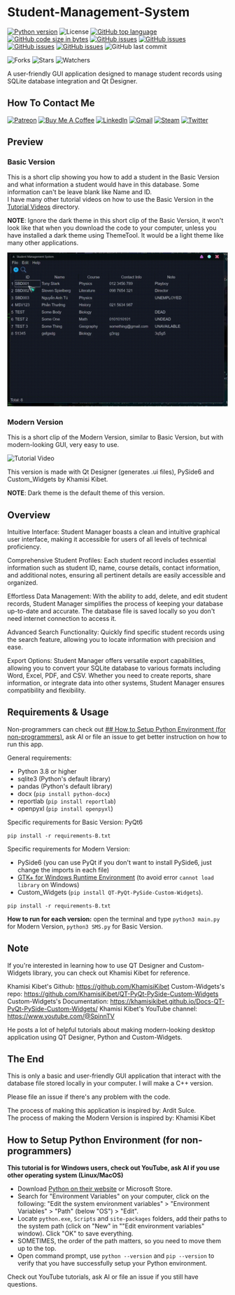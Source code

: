 # Student-Management-System

[![Python version](https://img.shields.io/badge/Python-3776AB?style=flat&logo=python&logoColor=white)](https://shields.io/)
![License](https://img.shields.io/badge/License-MIT-blue.svg)
[![GitHub top language](https://img.shields.io/github/languages/top/KlausJackson/Student-Management-System?logo=github)](https://github.com/KlausJackson/Student-Management-System)
[![GitHub code size in bytes](https://img.shields.io/github/languages/code-size/KlausJackson/Student-Management-System?logo=github)](https://github.com/KlausJackson/Student-Management-System)
[![GitHub issues](https://img.shields.io/github/issues/KlausJackson/Student-Management-System?logo=github)](https://github.com/KlausJackson/Student-Management-System)
[![GitHub issues](https://img.shields.io/github/issues-closed/KlausJackson/Student-Management-System?logo=github)](https://github.com/KlausJackson/Student-Management-System)
[![GitHub issues](https://img.shields.io/github/issues-pr/KlausJackson/Student-Management-System?logo=github)](https://github.com/KlausJackson/Student-Management-System)
[![GitHub issues](https://img.shields.io/github/issues-pr-closed/KlausJackson/Student-Management-System?logo=github)](https://github.com/KlausJackson/Student-Management-System)
![GitHub last commit](https://img.shields.io/github/last-commit/KlausJackson/DataStructures_Algorithms?style=plastic)

![Forks](https://img.shields.io/github/forks/KlausJackson/DataStructures_Algorithms.svg)
![Stars](https://img.shields.io/github/stars/KlausJackson/DataStructures_Algorithms.svg)
![Watchers](https://img.shields.io/github/watchers/KlausJackson/DataStructures_Algorithms.svg)

A user-friendly GUI application designed to manage student records using SQLite database integration and Qt Designer.

## How To Contact Me

[![Patreon](https://img.shields.io/badge/Patreon-AC7AC2?style=for-the-badge&logo=patreon&logoColor=white)](patreon.com/KlausJackson)
[![Buy Me A Coffee](https://img.shields.io/badge/BuyCoffee-FFFF00?style=for-the-badge&logo=buymeacoffee&logoColor=black)](https://buymeacoffee.com/KlausJackson)
[![LinkedIn](https://img.shields.io/badge/LinkedIn-0077B5?style=for-the-badge&logo=linkedin&logoColor=white)](https://www.linkedin.com/in/KlausJackson/)
[![Gmail](https://img.shields.io/badge/Gmail-D14836?style=for-the-badge&logo=gmail&logoColor=white)](mailto:KlausJackson2@gmail.com)
[![Steam](https://img.shields.io/badge/Steam-000050?style=for-the-badge&logo=steam&logoColor=white)](https://steamcommunity.com/id/KlausJackson/)
[![Twitter](https://img.shields.io/badge/Twitter-0044BB?style=for-the-badge&logo=twitter&logoColor=white)](https://twitter.com/Klaus_Jackson2)

## Preview

### Basic Version

This is a short clip showing you how to add a student in the Basic Version and what information a student would have in this database. Some information can't be leave blank like Name and ID. <br>
I have many other tutorial videos on how to use the Basic Version in the [Tutorial Videos](Tutorial%20Videos) directory.

**NOTE**: Ignore the dark theme in this short clip of the Basic Version, it won't look like that when you download the code to your computer, unless you have installed a dark theme using ThemeTool. It would be a light theme like many other applications.

![Tutorial Video](Add-Student.gif)

### Modern Version

This is a short clip of the Modern Version, similar to Basic Version, but with modern-looking GUI, very easy to use.

![Tutorial Video](Modern-Version.gif)

This version is made with Qt Designer (generates .ui files), PySide6 and Custom_Widgets by Khamisi Kibet.

**NOTE**: Dark theme is the default theme of this version.

## Overview

Intuitive Interface: Student Manager boasts a clean and intuitive graphical user interface, making it accessible for users of all levels of technical proficiency. <br>

Comprehensive Student Profiles: Each student record includes essential information such as student ID, name, course details, contact information, and additional notes, ensuring all pertinent details are easily accessible and organized. <br>

Effortless Data Management: With the ability to add, delete, and edit student records, Student Manager simplifies the process of keeping your database up-to-date and accurate. The database file is saved locally so you don't need internet connection to access it. <br>

Advanced Search Functionality: Quickly find specific student records using the search feature, allowing you to locate information with precision and ease. <br>

Export Options: Student Manager offers versatile export capabilities, allowing you to convert your SQLite database to various formats including Word, Excel, PDF, and CSV. Whether you need to create reports, share information, or integrate data into other systems, Student Manager ensures compatibility and flexibility. <br>

## Requirements & Usage

Non-programmers can check out [## How to Setup Python Environment (for non-programmers)](README.md#how-to-setup-python-environment-for-non-programmers), ask AI or file an issue to get better instruction on how to run this app. <br>

General requirements:

- Python 3.8 or higher
- sqlite3 (Python's default library)
- pandas (Python's default library)
- docx (`pip install python-docx`)
- reportlab (`pip install reportlab`)
- openpyxl (`pip install openpyxl`)

Specific requirements for Basic Version: PyQt6

```terminal
pip install -r requirements-B.txt
```

Specific requirements for Modern Version:

- PySide6 (you can use PyQt if you don't want to install PySide6, just change the imports in each file)
- [GTK+ for Windows Runtime Environment](https://github.com/tschoonj/GTK-for-Windows-Runtime-Environment-Installer/releases/download/2022-01-04/gtk3-runtime-3.24.31-2022-01-04-ts-win64.exe) (to avoid error `cannot load library` on Windows)
- Custom_Widgets (`pip install QT-PyQt-PySide-Custom-Widgets`).

```terminal
pip install -r requirements-B.txt
```

**How to run for each version:** open the terminal and type `python3 main.py` for Modern Version, `python3 SMS.py` for Basic Version.

## Note

If you're interested in learning how to use QT Designer and Custom-Widgets library, you can check out Khamisi Kibet for reference. <br>

Khamisi Kibet's Github: <https://github.com/KhamisiKibet>
Custom-Widgets's repo: <https://github.com/KhamisiKibet/QT-PyQt-PySide-Custom-Widgets>
Custom-Widgets's Documentation: <https://khamisikibet.github.io/Docs-QT-PyQt-PySide-Custom-Widgets/>
Khamisi Kibet's YouTube channel: <https://www.youtube.com/@SpinnTV>

He posts a lot of helpful tutorials about making modern-looking desktop application using QT Designer, Python and Custom-Widgets. <br>

## The End

This is only a basic and user-friendly GUI application that interact with the database file stored locally in your computer. I will make a C++ version. <br>

Please file an issue if there's any problem with the code. <br>

The process of making this application is inspired by: Ardit Sulce. <br>
The process of making the Modern Version is inspired by: Khamisi Kibet <br>

## How to Setup Python Environment (for non-programmers)

**This tutorial is for Windows users, check out YouTube, ask AI if you use other operating system (Linux/MacOS)**

- Download [Python on their website](https://www.python.org/downloads/) or Microsoft Store.
- Search for "Environment Variables" on your computer, click on the following: "Edit the system environment variables" > "Environment Variables" > "Path" (below "OS") > "Edit".
- Locate `python.exe`, `Scripts` and `site-packages` folders, add their paths to the system path (click on "New" in ""Edit environment variables" window). Click "OK" to save everything.
- SOMETIMES, the order of the path matters, so you need to move them up to the top.
- Open command prompt, use `python --version` and `pip --version` to verify that you have successfully setup your Python environment.

Check out YouTube tutorials, ask AI or file an issue if you still have questions.
